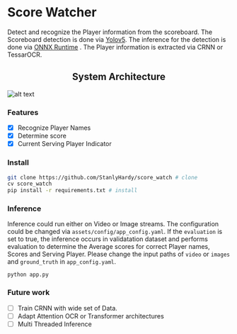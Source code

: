 # Score Watcher
<p>
Detect and recognize the Player information from the scoreboard. The Scoreboard detection is done via <a href="https://github.com/ultralytics/yolov5">Yolov5</a>. The inference for the detection is done via <a href="https://github.com/microsoft/onnxruntime">ONNX Runtime</a> . The Player information is extracted via CRNN or TessarOCR.
</p>

## <div align="center">System Architecture</div>

![alt text](https://github.com/StanlyHardy/score_watch/blob/scoreboard_dev/assets/graphics/system_arch.png)

### <div>Features</div>

- [x] Recognize Player Names
- [x] Determine score
- [x] Current Serving Player Indicator

### <div>Install</div>

```bash
git clone https://github.com/StanlyHardy/score_watch # clone
cv score_watch
pip install -r requirements.txt # install
```

### <div>Inference</div>
Inference could run either on Video or Image streams. The configuration could be changed via `assets/config/app_config.yaml`. If the `evaluation` is set to true, the inference occurs in validatation dataset and performs evaluation to determine the Average scores for correct Player names, Scores and Serving Player. Please change the input paths of `video` or `images` and `ground_truth` in `app_config.yaml`.
```
python app.py 
```

### Future work

- [ ] Train CRNN with wide set of Data.
- [ ] Adapt Attention OCR or Transformer architectures
- [ ] Multi Threaded Inference
